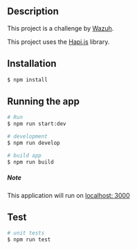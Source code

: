 ## Description
This project is a challenge by [Wazuh](https://wazuh.com/).

This project uses the [Hapi.js](https://hapi.dev/tutorials/gettingstarted/?lang=en_US) library.
## Installation

```bash
$ npm install
```

## Running the app

```bash
# Run
$ npm run start:dev

# development
$ npm run develop

# build app
$ npm run build
```
##### Note
This application will run on [localhost: 3000](https://wazuh.com/)

## Test

```bash
# unit tests
$ npm run test
```
